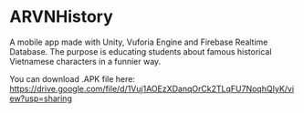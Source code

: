 # ARVNHistory

A mobile app made with Unity, Vuforia Engine and Firebase Realtime Database. The purpose is educating students about famous historical Vietnamese characters in a funnier way.

You can download .APK file here: https://drive.google.com/file/d/1Vuj1AOEzXDanqOrCk2TLqFU7NoqhQIyK/view?usp=sharing
